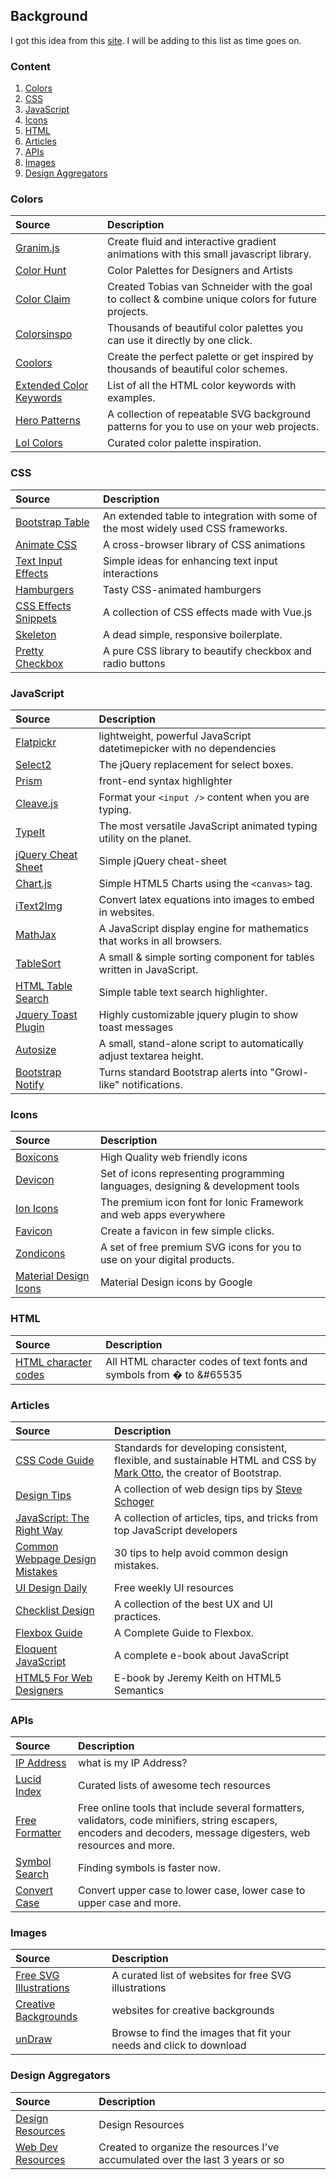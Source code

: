 ## Background

I got this idea from this [site](https://webdevresources.info/colors). I will be adding to this list as time goes on.

### Content
1. [Colors](#colors)
2. [CSS](#css)
3. [JavaScript](#javascript)
4. [Icons](#icons)
5. [HTML](#html)
6. [Articles](#articles)
7. [APIs](#apis)
8. [Images](#images)
9. [Design Aggregators](#design-aggregators)


### Colors

Source | Description
:--- | :---
[Granim.js](https://github.com/sarcadass/granim.js) | Create fluid and interactive gradient animations with this small javascript library.
[Color Hunt](https://colorhunt.co/) | Color Palettes for Designers and Artists
[Color Claim](https://www.vanschneider.com/colors) | Created Tobias van Schneider with the goal to collect & combine unique colors for future projects.
[Colorsinspo](https://colorsinspo.com/) | Thousands of beautiful color palettes you can use it directly by one click.
[Coolors](https://coolors.co/) | Create the perfect palette or get inspired by thousands of beautiful color schemes.
[Extended Color Keywords](https://drafts.csswg.org/css-color-3/#svg-color) | List of all the HTML color keywords with examples.
[Hero Patterns](http://www.heropatterns.com/) | A collection of repeatable SVG background patterns for you to use on your web projects.
[Lol Colors](https://www.webdesignrankings.com/resources/lolcolors/) | Curated color palette inspiration.


### CSS

Source | Description
:--- | :---
[Bootstrap Table](https://bootstrap-table.com/docs/getting-started/introduction/) | An extended table to integration with some of the most widely used CSS frameworks.
[Animate CSS](https://daneden.github.io/animate.css/) | A cross-browser library of CSS animations
[Text Input Effects](https://tympanus.net/Development/TextInputEffects/index.html) | Simple ideas for enhancing text input interactions
[Hamburgers](https://jonsuh.com/hamburgers/) | Tasty CSS-animated hamburgers
[CSS Effects Snippets](https://emilkowalski.github.io/css-effects-snippets/) | A collection of CSS effects made with Vue.js
[Skeleton](http://getskeleton.com/) | A dead simple, responsive boilerplate.
[Pretty Checkbox](https://lokesh-coder.github.io/pretty-checkbox/) | A pure CSS library to beautify checkbox and radio buttons

### JavaScript

Source | Description
:--- | :---
[Flatpickr](https://flatpickr.js.org/) | lightweight, powerful JavaScript datetimepicker with no dependencies
[Select2](https://select2.org/) | The jQuery replacement for select boxes.
[Prism](https://prismjs.com/) | front-end syntax highlighter
[Cleave.js](https://nosir.github.io/cleave.js/) | Format your ```<input />``` content when you are typing.
[TypeIt](https://typeitjs.com/) | The most versatile JavaScript animated typing utility on the planet.
[jQuery Cheat Sheet](https://websitesetup.org/wp-content/uploads/2017/01/wsu-jquery-cheat-sheet.pdf) | Simple jQuery cheat-sheet
[Chart.js](https://www.chartjs.org/docs/latest/) | Simple HTML5 Charts using the ```<canvas>``` tag.
[iText2Img](http://www.sciweavers.org/free-online-latex-equation-editor) | Convert latex equations into images to embed in websites.
[MathJax](https://www.mathjax.org/) | A JavaScript display engine for mathematics that works in all browsers.
[TableSort](https://github.com/tristen/tablesort) | A small & simple sorting component for tables written in JavaScript.
[HTML Table Search](https://github.com/niksofteng/html-table-search-js) | Simple table text search highlighter.
[Jquery Toast Plugin](https://kamranahmed.info/toast) | Highly customizable jquery plugin to show toast messages
[Autosize](http://www.jacklmoore.com/autosize/) | A small, stand-alone script to automatically adjust textarea height.
[Bootstrap Notify](https://github.com/mouse0270/bootstrap-notify) | Turns standard Bootstrap alerts into "Growl-like" notifications.

### Icons

Source | Description
:--- | :---
[Boxicons](https://boxicons.com/) | High Quality web friendly icons
[Devicon](https://konpa.github.io/devicon/) | Set of icons representing programming languages, designing & development tools
[Ion Icons](https://ionicons.com/) | The premium icon font for Ionic Framework and web apps everywhere
[Favicon](https://favicon.io/favicon-generator/) | Create a favicon in few simple clicks.
[Zondicons](http://www.zondicons.com/icons.html) | A set of free premium SVG icons for you to use on your digital products.
[Material Design Icons](https://github.com/google/material-design-icons) | Material Design icons by Google

### HTML

Source | Description
:--- | :---
[HTML character codes](https://www.rapidtables.com/web/html/html-codes.html) | All HTML character codes of text fonts and symbols from &#0; to &#65535

### Articles

Source | Description
:--- | :---
[CSS Code Guide](https://codeguide.co/) | Standards for developing consistent, flexible, and sustainable HTML and CSS by [Mark Otto](https://mdo.fm/), the creator of Bootstrap.
[Design Tips](https://twitter.com/i/events/994601867987619840) | A collection of web design tips by [Steve Schoger](https://twitter.com/steveschoger)
[JavaScript: The Right Way](https://jstherightway.org/) | A collection of articles, tips, and tricks from top JavaScript developers
[Common Webpage Design Mistakes](http://blog-en.tilda.cc/articles-website-design-mistakes) | 30 tips to help avoid common design mistakes.
[UI Design Daily](https://uidesigndaily.com/) | Free weekly UI resources
[Checklist Design](https://www.checklist.design/) | A collection of the best UX and UI practices.
[Flexbox Guide](https://css-tricks.com/snippets/css/a-guide-to-flexbox/) | A Complete Guide to Flexbox.
[Eloquent JavaScript](https://eloquentjavascript.net/index.html) | A complete e-book about JavaScript
[HTML5 For Web Designers](https://www.dmassociates.com/images/general/HTML5_for_Web_Designers.pdf) | E-book by Jeremy Keith on HTML5 Semantics

### APIs

Source | Description
:--- | :---
[IP Address](http://ip4.me/) | what is my IP Address?
[Lucid Index](https://lucidindex.com/) | Curated lists of awesome tech resources
[Free Formatter](https://www.freeformatter.com/) | Free online tools that include several formatters, validators, code minifiers, string escapers, encoders and decoders, message digesters, web resources and more.
[Symbol Search](https://symbol-search.netlify.app/) | Finding symbols is faster now.
[Convert Case](https://convertcase.net/) | Convert upper case to lower case, lower case to upper case and more.

### Images

Source | Description
:--- | :---
[Free SVG Illustrations](https://wweb.dev/resources/free-svg-illustrations) | A curated list of websites for free SVG illustrations
[Creative Backgrounds](https://wweb.dev/resources/creative-backgrounds) | websites for creative backgrounds
[unDraw](https://undraw.co/illustrations) | Browse to find the images that fit your needs and click to download



### Design Aggregators

Source | Description
:--- | :---
[Design Resources](https://www.designresourc.es/) | Design Resources
[Web Dev Resources](https://webdevresources.info/colors) | Created to organize the resources I've accumulated over the last 3 years or so




<script>
  $(document).ready(function() {
    sortTables();
    setLinks();
  });

  function sortTables() {
    var tables = $('table');
    var size = tables.length;

    for (var count = 0; count < size; count++) {
      var table = tables[count];              // next table
      var rows = $(table).find('tbody tr');   // get the tbody rows in the table
      rows = sortRows(rows);                  // sort the rows
      $(table).find('tbody').html(rows);      // replace the rows with the sorted rows
    }
  }

  function sortRows(rows) {
    rows.sort(function (a, b) {
      var nameA = $(a).find('td a').first().text().toUpperCase();
      var nameB = $(b).find('td a').first().text().toUpperCase();
      return (nameA < nameB) ? -1 : 1;
    });

    return rows;
  }

  // make all links in the table open in a new tab
  function setLinks() {
    $('table tbody tr a').attr("target", "_blank");
  }






</script>















